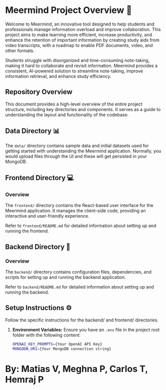 
# Meermind Project Overview 🚀

Welcome to Meermind, an innovative tool designed to help students and professionals manage information overload and improve collaboration. This project aims to make learning more efficient, increase productivity, and enhance the retention of important information by creating study aids from video transcripts, with a roadmap to enable PDF documents, video, and other formats.

Students struggle with disorganized and time-consuming note-taking, making it hard to collaborate and revisit information. Meermind provides a consistent, AI-powered solution to streamline note-taking, improve information retrieval, and enhance study efficiency.

## Repository Overview 
This document provides a high-level overview of the entire project structure, including key directories and components. It serves as a guide to understanding the layout and functionality of the codebase.

## Data Directory 📊
The `data/` directory contains sample data and initial datasets used for getting started with understanding the Meermind application. Normally, you would upload files through the UI and these will get persisted in your MongoDB.

## Frontend Directory 💻

### Overview
The `frontend/` directory contains the React-based user interface for the Meermind application. It manages the client-side code, providing an interactive and user-friendly experience.


Refer to `frontend/README.md` for detailed information about setting up and running the frontend.

## Backend Directory 🧩

### Overview
The `backend/` directory contains configuration files, dependencies, and scripts for setting up and running the backend application.

Refer to `backend/README.md` for detailed information about setting up and running the backend.

## Setup Instructions ⚙️

Follow the specific instructions for the backend/ and frontend/ directories. 

1. **Environment Variables:**
   Ensure you have an `.env` file in the project root folder with the following content:
   ```sh
   OPENAI_KEY_PROMPTS={Your OpenAI API Key}
   MONGODB_URI={Your MongoDB connection string}
   ```


# By: Matias V, Meghna P, Carlos T, Hemraj P
